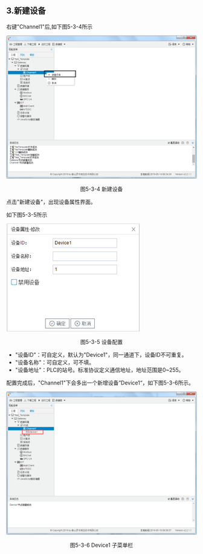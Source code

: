 ## 3.新建设备

右键"Channel1"后,如下图5-3-4所示   

![](../../../assets/新建设备.jpg)

<center>图5-3-4 新建设备</center>

点击"新建设备"，出现设备属性界面。

如下图5-3-5所示

![1557110284778](assets/设备配置.png)

<center>图5-3-5  设备配置</center>

- "设备ID"：可自定义，默认为"Device1"，同一通道下，设备ID不可重复。
- "设备名称"：可自定义，可不填。
- "设备地址"：PLC的站号。标准协议定义通信地址，地址范围是0~255。

配置完成后，"Channel1"下会多出一个新增设备”Device1“，如下图5-3-6所示。

![](../../../assets/Device子菜单栏.png)

<center>图5-3-6 Device1 子菜单栏</center>

